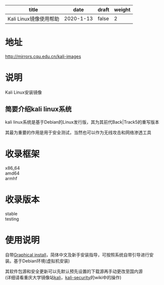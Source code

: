 | title | date | draft | weight |
| --- | --- | --- | --- |
| Kali Linux镜像使用帮助 | 2020-1-13 | false | 2 |
# 地址
http://mirrors.cqu.edu.cn/kali-images
# 说明
Kali Linux安装镜像
## 简要介绍kali linux系统
kali linux系统是基于Debian的Linux发行版，其为其前代Back|Track5的重写版本

其最为重要的作用是用于安全测试，当然也可以作为无线攻击和网络渗透工具
# 收录框架
x86_64\
amd64\
armhf
# 收录版本
stable\
testing
# 使用说明
自带[Graphical install]，简体中文及新手安装指导，可按照系统自带引导进行安装。基于Debian环境(虚拟机安装)

[Graphical install]:图形安装

其软件包源和安全更新可以先默认预先设置的下载源再手动更改至国内源\
(详细请看重庆大学镜像站[kali](https://mirrors.cqu.edu.cn/wiki/mirror-wiki/kali)，[kali-security](https://mirrors.cqu.edu.cn/siki/mirror-wiki/kali-security)的wiki中的操作)



